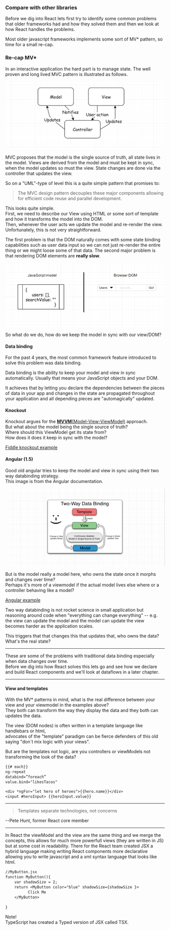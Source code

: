### Compare with other libraries

Before we dig into React lets first try to identify some common problems that older frameworks had and how they solved them and then we look at how React handles the problems.

Most older javascript frameworks implements some sort of MV\* pattern, so time for a small re-cap.

### Re-cap MV\*

In an interactive application the hard part is to manage state. The well proven and long lived MVC pattern is illustrated as follows.

![](/assets/mvc.png)

MVC proposes that the model is the single source of truth, all state lives in the model. Views are derived from the model and must be kept in sync, when the model updates so must the view. State changes are done via the controller that updates the view.

So on a "UML"-type of level this is a quite simple pattern that promises to:

> The MVC design pattern decouples these major components allowing for efficient code reuse and parallel development.



This looks quite simple.  
First, we need to describe our View using HTML or some sort of template and how it transforms the model into the DOM.  
Then, whenever the user acts we update the model and re-render the view. Unfortunately, this is not very straightforward.

The first problem is that the DOM naturally comes with some state binding capabilities such as user data input so we can not just re-render the entire thing or we might loose some of that data. The second major problem is that rendering DOM elements are **really slow**.

![](/assets/dom.png)

So what do we do, how do we keep the model in sync with our view/DOM?

#### 

#### Data binding

For the past 4 years, the most common framework feature introduced to solve this problem was data binding.

Data binding is the ability to keep your model and view in sync automatically. Usually that means your JavaScript objects and your DOM.

It achieves that by letting you declare the dependencies between the pieces of data in your app and changes in the state are propagated throughout your application and all depending pieces are "automagically" updated.







#### Knockout

Knockout argues for the [**MVVM**\(Model-View-ViewModel\)](http://knockoutjs.com/documentation/observables.html) approach.  
But what about the model being the single source of truth?  
Where should this ViewModel get its state from?  
How does it does it keep in sync with the model?

[Fiddle knockout example](https://jsfiddle.net/Swensson/fgrk1ps3/2/)

#### Angular \(1.5\)

Good old angular tries to keep the model and view in sync using their two way databinding strategy.  
This image is from the Angular documentation.

![](/assets/angular.png)

But is the model really a model here, who owns the state once it morphs and changes over time?  
Perhaps it's more of a viewmodel if the actual model lives else where or a controller behaving like a model?

[Angular example](https://jsfiddle.net/Swensson/h9zuefbc/1/#fontColor=00FF00&type=frame&height=300)

Two way databinding is not rocket science in small application but reasoning around code when "everything can change everything" -- e.g. the view can update the model and the model can update the view becomes harder as the application scales.   
  
This triggers that that changes this that updates that, who owns the data?   
What's the real state?  
  


---

  
These are some of the problems with traditional data binding especially when data changes over time.   
Before we dig into how React solves this lets go and see how we declare and build React components and we'll look at dataflows in a later chapter. 

---

  


#### View and templates

With the MV\* patterns in mind, what is the real difference between your view and your viewmodel in the examples above?   
They both can transform the way they display the data and they both can updates the data.



The view \(DOM nodes\) is often written in a template language like handlebars or html,  
advocates of the "template" paradigm can be fierce defenders of this old saying "don´t mix logic with your views". 

But are the templates not logic, are you controllers or viewModels not transforming the look of the data?

```
{{# each}} 
ng-repeat
databind=”foreach”
value.bind="likesTacos"
```

```
<div *ngFor="let hero of heroes">{{hero.name}}</div>
<input #heroInput> {{heroInput.value}}
```



---

> Templates separate technologies, not concerns

--Pete Hunt, former React core member

---





In React the viewModel and the view are the same thing and we merge the concepts, this allows for much more powerfull views \(they are written in JS\) but at some cost in readability. There for the React team created JSX a hybrid language making writing React components more declarative allowing you to write javascript and a xml syntax language that looks like html.

```
//MyButton.jsx
function MyButton(){
    var shadowSize = 2;
    return <MyButton color="blue" shadowSize={shadowSize }>
          Click Me
    </MyButton>
    
}

```



Note!  
TypeScript has created a Typed version of JSX called TSX. 








